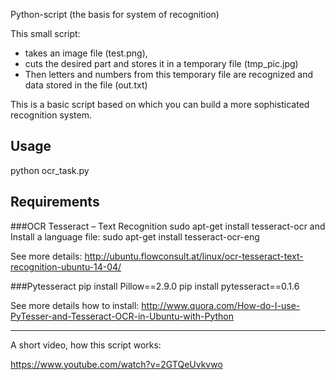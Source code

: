 Python-script (the basis for system of recognition)

This small script: 
- takes an image file (test.png),
- cuts the desired part and stores it in a temporary file (tmp_pic.jpg)
- Then letters and numbers from this temporary file are recognized 
  and data stored in the file (out.txt)

This is a basic script based on which you can build a more sophisticated recognition system.

Usage
-----
python ocr_task.py


Requirements
------------
###OCR Tesseract – Text Recognition
	sudo apt-get install tesseract-ocr
        and
	Install a language file:
	sudo apt-get install tesseract-ocr-eng

See more details:
http://ubuntu.flowconsult.at/linux/ocr-tesseract-text-recognition-ubuntu-14-04/

###Pytesseract
	pip install Pillow==2.9.0
	pip install pytesseract==0.1.6

See more details how to install:
http://www.quora.com/How-do-I-use-PyTesser-and-Tesseract-OCR-in-Ubuntu-with-Python

---------------------------------------

A short video, how this script works:

https://www.youtube.com/watch?v=2GTQeUvkvwo



